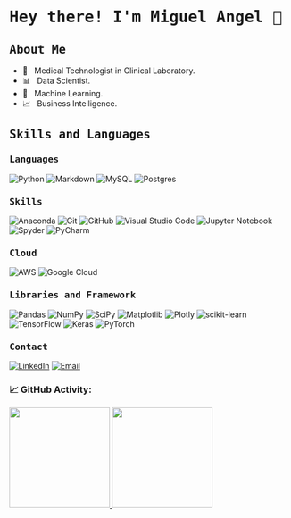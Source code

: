 <h1><b><samp> Hey there! I'm Miguel Angel 👋</b></h1>
<h2><samp> About Me </h2>

- 🔬 &nbsp; Medical Technologist in Clinical Laboratory.
- 📊 &nbsp; Data Scientist.
- 🤖 &nbsp; Machine Learning.
- 📈 &nbsp; Business Intelligence.

<h2><b><samp>Skills and Languages</samp></b></h2>

<h3><b><samp> Languages </b></h3>

![Python](https://img.shields.io/badge/python-3670A0?style=for-the-badge&logo=python&logoColor=ffdd54)
![Markdown](https://img.shields.io/badge/markdown-%23000000.svg?style=for-the-badge&logo=markdown&logoColor=white)
![MySQL](https://img.shields.io/badge/mysql-%2300f.svg?style=for-the-badge&logo=mysql&logoColor=white)
![Postgres](https://img.shields.io/badge/postgres-%23316192.svg?style=for-the-badge&logo=postgresql&logoColor=white)

<h3><b><samp> Skills </b></h3>
  
![Anaconda](https://img.shields.io/badge/Anaconda-%2344A833.svg?style=for-the-badge&logo=anaconda&logoColor=white)
![Git](https://img.shields.io/badge/git-%23F05033.svg?style=for-the-badge&logo=git&logoColor=white)
![GitHub](https://img.shields.io/badge/github-%23121011.svg?style=for-the-badge&logo=github&logoColor=white)
![Visual Studio Code](https://img.shields.io/badge/Visual%20Studio%20Code-0078d7.svg?style=for-the-badge&logo=visual-studio-code&logoColor=white)
![Jupyter Notebook](https://img.shields.io/badge/jupyter-%23FA0F00.svg?style=for-the-badge&logo=jupyter&logoColor=white)
![Spyder](https://img.shields.io/badge/Spyder-838485?style=for-the-badge&logo=spyder%20ide&logoColor=maroon) 
![PyCharm](https://img.shields.io/badge/pycharm-143?style=for-the-badge&logo=pycharm&logoColor=black&color=black&labelColor=green)

<h3><b><samp> Cloud </b></h3>
  
![AWS](https://img.shields.io/badge/AWS-%23FF9900.svg?style=for-the-badge&logo=amazon-aws&logoColor=white)
![Google Cloud](https://img.shields.io/badge/GoogleCloud-%234285F4.svg?style=for-the-badge&logo=google-cloud&logoColor=white)
  
<h3><b><samp> Libraries and Framework </b></h3>

![Pandas](https://img.shields.io/badge/pandas-%23150458.svg?style=for-the-badge&logo=pandas&logoColor=white)
![NumPy](https://img.shields.io/badge/numpy-%23013243.svg?style=for-the-badge&logo=numpy&logoColor=white)
![SciPy](https://img.shields.io/badge/SciPy-%230C55A5.svg?style=for-the-badge&logo=scipy&logoColor=%white)
![Matplotlib](https://img.shields.io/badge/Matplotlib-%23ffffff.svg?style=for-the-badge&logo=Matplotlib&logoColor=black)
![Plotly](https://img.shields.io/badge/Plotly-%233F4F75.svg?style=for-the-badge&logo=plotly&logoColor=white)
![scikit-learn](https://img.shields.io/badge/scikit--learn-%23F7931E.svg?style=for-the-badge&logo=scikit-learn&logoColor=white)
![TensorFlow](https://img.shields.io/badge/TensorFlow-%23FF6F00.svg?style=for-the-badge&logo=TensorFlow&logoColor=white)
![Keras](https://img.shields.io/badge/Keras-%23D00000.svg?style=for-the-badge&logo=Keras&logoColor=white)
![PyTorch](https://img.shields.io/badge/PyTorch-%23EE4C2C.svg?style=for-the-badge&logo=PyTorch&logoColor=white)

<h3><b><samp> Contact </b></h3>

<a href="https://www.linkedin.com/in/miguel-angel-carvajal-carvajal/"><img alt="LinkedIn" src="https://img.shields.io/badge/LinkedIn-Miguel%20Angel%20Carvajal-blue?style=flat-square&logo=linkedin"></a>
<a href="mailto:m.angel9106@gmail.com"><img alt="Email" src="https://img.shields.io/badge/Email-m.angel9106@gmail.com-blue?style=flat-square&logo=gmail"></a>

### 📈 GitHub Activity:
<a href="https://github.com/datascientist-miguel">
  <img height="180em" src="https://github-readme-stats.vercel.app/api?username=datascientist-miguel&theme=radical&show_icons=true" />
  <img height="180em" src="https://github-readme-stats.vercel.app/api/top-langs/?username=datascientist-miguel&theme=radical&layout=compact" />
</a>

